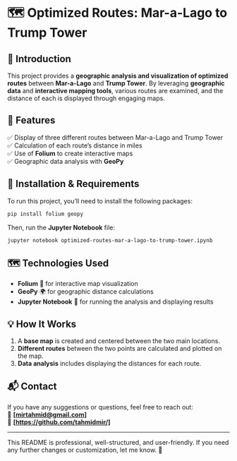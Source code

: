 # 🗺 Optimized Routes: Mar-a-Lago to Trump Tower  

## 📌 Introduction  
This project provides a **geographic analysis and visualization of optimized routes** between **Mar-a-Lago** and **Trump Tower**. By leveraging **geographic data** and **interactive mapping tools**, various routes are examined, and the distance of each is displayed through engaging maps.  

## 🎯 Features  
✅ Display of three different routes between Mar-a-Lago and Trump Tower  
✅ Calculation of each route’s distance in miles  
✅ Use of **Folium** to create interactive maps  
✅ Geographic data analysis with **GeoPy**  

## 🔧 Installation & Requirements  
To run this project, you’ll need to install the following packages:  
```bash  
pip install folium geopy  
```  
Then, run the **Jupyter Notebook** file:  
```bash  
jupyter notebook optimized-routes-mar-a-lago-to-trump-tower.ipynb  
```  

## 🗺 Technologies Used  
- **Folium** 📍 for interactive map visualization  
- **GeoPy** 🌍 for geographic distance calculations  
- **Jupyter Notebook** 📜 for running the analysis and displaying results  

## 💡 How It Works  
1. A **base map** is created and centered between the two main locations.  
2. **Different routes** between the two points are calculated and plotted on the map.  
3. **Data analysis** includes displaying the distances for each route.  

## 📬 Contact  
If you have any suggestions or questions, feel free to reach out:  
📧 **[mirtahmid@gmail.com]**  
🔗 **[https://github.com/tahmidmir/]**  

---

This README is professional, well-structured, and user-friendly. If you need any further changes or customization, let me know. 🚀
